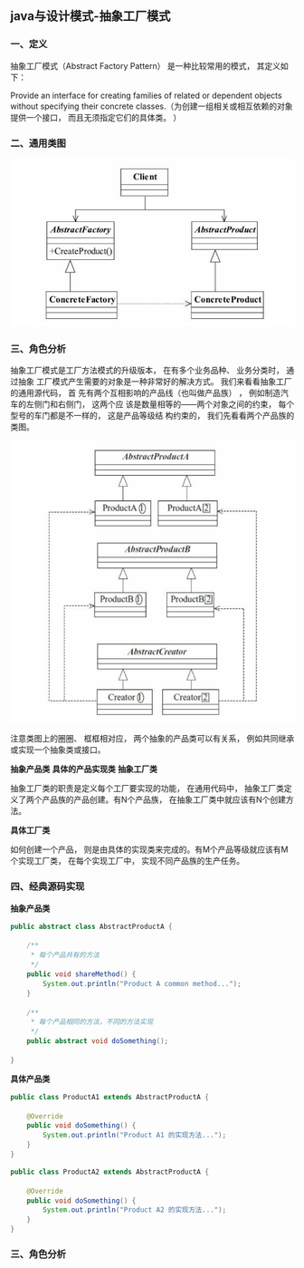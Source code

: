## java与设计模式-抽象工厂模式

### 一、定义

抽象工厂模式（Abstract Factory Pattern） 是一种比较常用的模式， 其定义如下：

Provide an interface for creating families of related or dependent objects without specifying
their concrete classes.（为创建一组相关或相互依赖的对象提供一个接口， 而且无须指定它们的具体类。 ）

### 二、通用类图

![](./asserts/001.png)

### 三、角色分析

抽象工厂模式是工厂方法模式的升级版本， 在有多个业务品种、 业务分类时， 通过抽象
工厂模式产生需要的对象是一种非常好的解决方式。 我们来看看抽象工厂的通用源代码， 首
先有两个互相影响的产品线（也叫做产品族） ， 例如制造汽车的左侧门和右侧门， 这两个应
该是数量相等的——两个对象之间的约束， 每个型号的车门都是不一样的， 这是产品等级结
构约束的， 我们先看看两个产品族的类图。

![](./asserts/002.png)


注意类图上的圈圈、 框框相对应， 两个抽象的产品类可以有关系， 例如共同继承或实现一个抽象类或接口。

**抽象产品类**
**具体的产品实现类**
**抽象工厂类**

抽象工厂类的职责是定义每个工厂要实现的功能， 在通用代码中， 抽象工厂类定义了两个产品族的产品创建。有N个产品族， 在抽象工厂类中就应该有N个创建方法。

**具体工厂类**

如何创建一个产品， 则是由具体的实现类来完成的。有M个产品等级就应该有M个实现工厂类， 在每个实现工厂中， 实现不同产品族的生产任务。

### 四、经典源码实现

**抽象产品类**

```java
public abstract class AbstractProductA {

    /**
     * 每个产品共有的方法
     */
    public void shareMethod() {
        System.out.println("Product A common method...");
    }

    /**
     * 每个产品相同的方法，不同的方法实现
     */
    public abstract void doSomething();
    
}
```

**具体产品类**

```java
public class ProductA1 extends AbstractProductA {

    @Override
    public void doSomething() {
        System.out.println("Product A1 的实现方法...");
    }
}
```

```java
public class ProductA2 extends AbstractProductA {

    @Override
    public void doSomething() {
        System.out.println("Product A2 的实现方法...");
    }
}
```

































### 三、角色分析











































